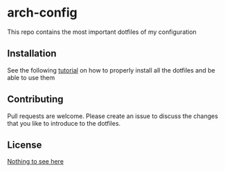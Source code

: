 # arch-config

This repo contains the most important dotfiles of my configuration

## Installation

See the following [tutorial](https://www.atlassian.com/git/tutorials/dotfiles) on how to properly install all the dotfiles and be able to use them

## Contributing

Pull requests are welcome. Please create an issue to discuss the changes that you like to introduce to the dotfiles.

## License

[Nothing to see here](https://www.omfgdogs.com/#)

